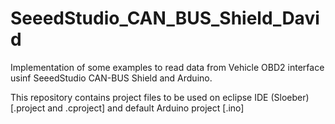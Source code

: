 # SeeedStudio_CAN_BUS_Shield_David
Implementation of some examples to read data from Vehicle OBD2 interface usinf SeeedStudio CAN-BUS Shield and Arduino.

This repository contains project files to be used on eclipse IDE (Sloeber) [.project and .cproject] and default Arduino project [.ino]
